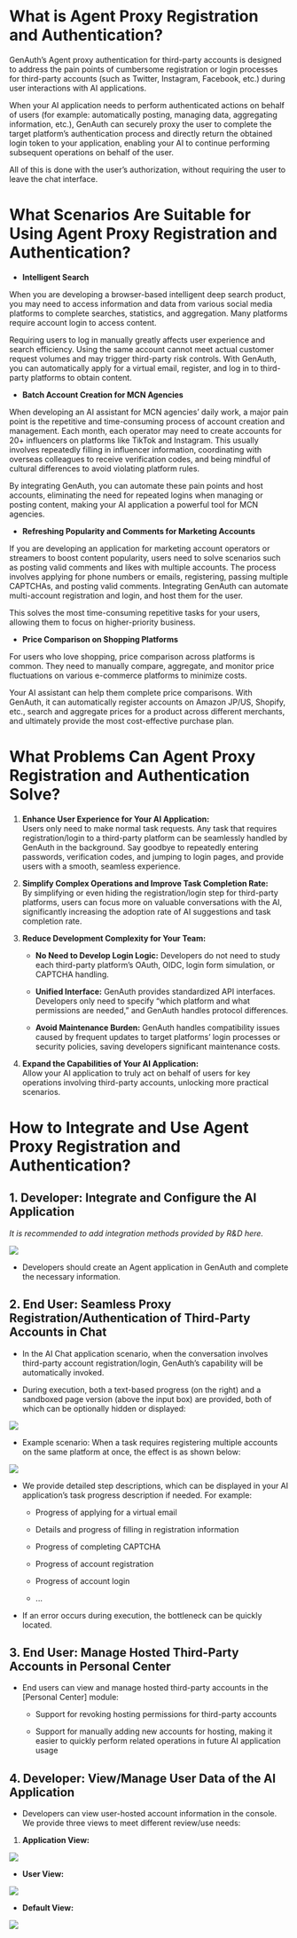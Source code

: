 # What is Agent Proxy Registration and Authentication?

GenAuth’s Agent proxy authentication for third-party accounts is designed to address the pain points of cumbersome registration or login processes for third-party accounts (such as Twitter, Instagram, Facebook, etc.) during user interactions with AI applications.

When your AI application needs to perform authenticated actions on behalf of users (for example: automatically posting, managing data, aggregating information, etc.), GenAuth can securely proxy the user to complete the target platform’s authentication process and directly return the obtained login token to your application, enabling your AI to continue performing subsequent operations on behalf of the user.

All of this is done with the user’s authorization, without requiring the user to leave the chat interface.



# What Scenarios Are Suitable for Using Agent Proxy Registration and Authentication?

* **Intelligent Search**

When you are developing a browser-based intelligent deep search product, you may need to access information and data from various social media platforms to complete searches, statistics, and aggregation. Many platforms require account login to access content.

Requiring users to log in manually greatly affects user experience and search efficiency. Using the same account cannot meet actual customer request volumes and may trigger third-party risk controls. With GenAuth, you can automatically apply for a virtual email, register, and log in to third-party platforms to obtain content.

* **Batch Account Creation for MCN Agencies**

When developing an AI assistant for MCN agencies’ daily work, a major pain point is the repetitive and time-consuming process of account creation and management. Each month, each operator may need to create accounts for 20+ influencers on platforms like TikTok and Instagram. This usually involves repeatedly filling in influencer information, coordinating with overseas colleagues to receive verification codes, and being mindful of cultural differences to avoid violating platform rules.

By integrating GenAuth, you can automate these pain points and host accounts, eliminating the need for repeated logins when managing or posting content, making your AI application a powerful tool for MCN agencies.

* **Refreshing Popularity and Comments for Marketing Accounts**

If you are developing an application for marketing account operators or streamers to boost content popularity, users need to solve scenarios such as posting valid comments and likes with multiple accounts. The process involves applying for phone numbers or emails, registering, passing multiple CAPTCHAs, and posting valid comments. Integrating GenAuth can automate multi-account registration and login, and host them for the user.

This solves the most time-consuming repetitive tasks for your users, allowing them to focus on higher-priority business.

* **Price Comparison on Shopping Platforms**

For users who love shopping, price comparison across platforms is common. They need to manually compare, aggregate, and monitor price fluctuations on various e-commerce platforms to minimize costs.

Your AI assistant can help them complete price comparisons. With GenAuth, it can automatically register accounts on Amazon JP/US, Shopify, etc., search and aggregate prices for a product across different merchants, and ultimately provide the most cost-effective purchase plan.



# What Problems Can Agent Proxy Registration and Authentication Solve?

1. **Enhance User Experience for Your AI Application:**  
   Users only need to make normal task requests. Any task that requires registration/login to a third-party platform can be seamlessly handled by GenAuth in the background. Say goodbye to repeatedly entering passwords, verification codes, and jumping to login pages, and provide users with a smooth, seamless experience.

2. **Simplify Complex Operations and Improve Task Completion Rate:**  
   By simplifying or even hiding the registration/login step for third-party platforms, users can focus more on valuable conversations with the AI, significantly increasing the adoption rate of AI suggestions and task completion rate.

3. **Reduce Development Complexity for Your Team:**  
   * **No Need to Develop Login Logic:** Developers do not need to study each third-party platform’s OAuth, OIDC, login form simulation, or CAPTCHA handling.

   * **Unified Interface:** GenAuth provides standardized API interfaces. Developers only need to specify “which platform and what permissions are needed,” and GenAuth handles protocol differences.

   * **Avoid Maintenance Burden:** GenAuth handles compatibility issues caused by frequent updates to target platforms’ login processes or security policies, saving developers significant maintenance costs.

4. **Expand the Capabilities of Your AI Application:**  
   Allow your AI application to truly act on behalf of users for key operations involving third-party accounts, unlocking more practical scenarios.



# How to Integrate and Use Agent Proxy Registration and Authentication?

## 1. Developer: Integrate and Configure the AI Application

*It is recommended to add integration methods provided by R&D here.*



![](./images/image-2.png)

* Developers should create an Agent application in GenAuth and complete the necessary information.



## 2. End User: Seamless Proxy Registration/Authentication of Third-Party Accounts in Chat

* In the AI Chat application scenario, when the conversation involves third-party account registration/login, GenAuth’s capability will be automatically invoked.

* During execution, both a text-based progress (on the right) and a sandboxed page version (above the input box) are provided, both of which can be optionally hidden or displayed:

![](./images/image.png)



* Example scenario: When a task requires registering multiple accounts on the same platform at once, the effect is as shown below:

![](./images/image-1.png)

* We provide detailed step descriptions, which can be displayed in your AI application’s task progress description if needed. For example:

  * Progress of applying for a virtual email

  * Details and progress of filling in registration information

  * Progress of completing CAPTCHA

  * Progress of account registration

  * Progress of account login

  * ...

* If an error occurs during execution, the bottleneck can be quickly located.



## 3. End User: Manage Hosted Third-Party Accounts in Personal Center

* End users can view and manage hosted third-party accounts in the [Personal Center] module:

  * Support for revoking hosting permissions for third-party accounts

  * Support for manually adding new accounts for hosting, making it easier to quickly perform related operations in future AI application usage



## 4. Developer: View/Manage User Data of the AI Application

* Developers can view user-hosted account information in the console. We provide three views to meet different review/use needs:

1. **Application View:**

![](./images/image-4.png)



* **User View:**

![](./images/image-3.png)



* **Default View:**

![](./images/image-5.png)

























